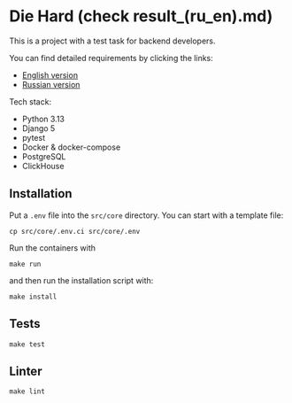 # Die Hard (check result_(ru_en).md)

This is a project with a test task for backend developers.

You can find detailed requirements by clicking the links:
- [English version](docs/task_en.md)
- [Russian version](docs/task_ru.md)

Tech stack:
- Python 3.13
- Django 5
- pytest
- Docker & docker-compose
- PostgreSQL
- ClickHouse

## Installation

Put a `.env` file into the `src/core` directory. You can start with a template file:

```
cp src/core/.env.ci src/core/.env
```

Run the containers with
```
make run
```

and then run the installation script with:

```
make install
```

## Tests

`make test`

## Linter

`make lint`
